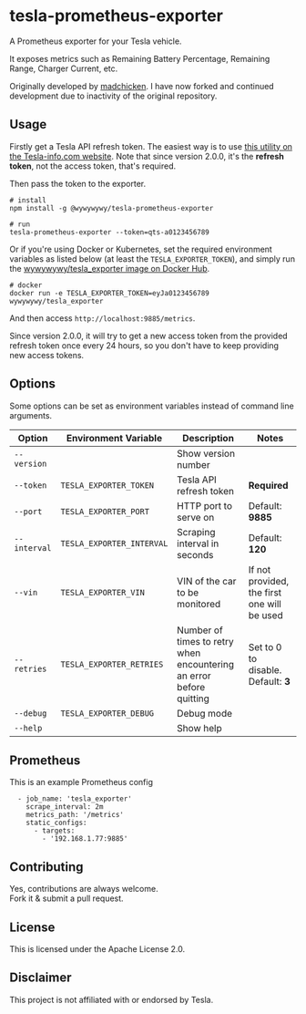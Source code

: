 # tesla-prometheus-exporter

A Prometheus exporter for your Tesla vehicle.

It exposes metrics such as Remaining Battery Percentage, Remaining Range, Charger Current, etc.

Originally developed by [madchicken](https://github.com/madchicken/tesla-prometheus-exporter). I have now forked and continued development due to inactivity of the original repository.

## Usage

Firstly get a Tesla API refresh token. The easiest way is to use [this utility on the Tesla-info.com website](https://tesla-info.com/tesla-token.php). Note that since version 2.0.0, it's the **refresh token**, not the access token, that's required.

Then pass the token to the exporter.

    # install
    npm install -g @wywywywy/tesla-prometheus-exporter

    # run
    tesla-prometheus-exporter --token=qts-a0123456789

Or if you're using Docker or Kubernetes, set the required environment variables as listed below (at least the `TESLA_EXPORTER_TOKEN`), and simply run the [wywywywy/tesla_exporter image on Docker Hub](https://hub.docker.com/r/wywywywy/tesla_exporter).

    # docker
    docker run -e TESLA_EXPORTER_TOKEN=eyJa0123456789 wywywywy/tesla_exporter

And then access `http://localhost:9885/metrics`.

Since version 2.0.0, it will try to get a new access token from the provided refresh token once every 24 hours, so you don't have to keep providing new access tokens.

## Options

Some options can be set as environment variables instead of command line arguments.

| Option | Environment Variable | Description | Notes |
|---|---|---|---|
| `--version` | | Show version number | |
| `--token` | `TESLA_EXPORTER_TOKEN`| Tesla API refresh token | **Required**  |
| `--port` | `TESLA_EXPORTER_PORT`| HTTP port to serve on | Default: **9885**  |
| `--interval` | `TESLA_EXPORTER_INTERVAL`| Scraping interval in seconds | Default: **120**  |
| `--vin` | `TESLA_EXPORTER_VIN`| VIN of the car to be monitored | If not provided, the first one will be used  |
| `--retries` | `TESLA_EXPORTER_RETRIES`| Number of times to retry when encountering an error before quitting | Set to 0 to disable. Default: **3**  |
| `--debug` | `TESLA_EXPORTER_DEBUG` | Debug mode | |
| `--help` | | Show help | |

## Prometheus

This is an example Prometheus config

```
  - job_name: 'tesla_exporter'
    scrape_interval: 2m
    metrics_path: '/metrics'
    static_configs:
      - targets:
        - '192.168.1.77:9885'
```

## Contributing

Yes, contributions are always welcome.  
Fork it & submit a pull request.

## License

This is licensed under the Apache License 2.0.

## Disclaimer

This project is not affiliated with or endorsed by Tesla.
